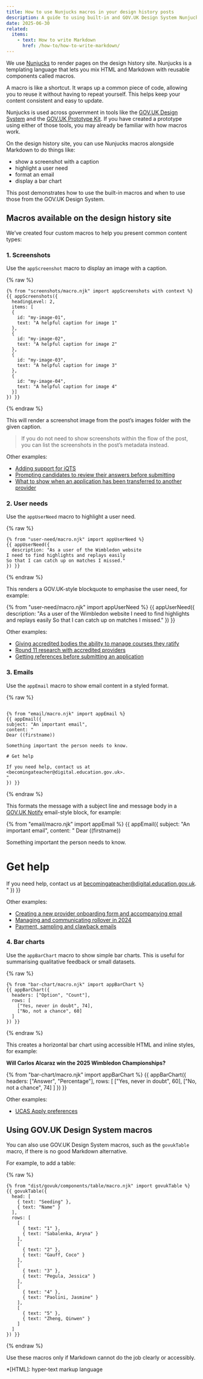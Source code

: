 ```yaml
---
title: How to use Nunjucks macros in your design history posts
description: A guide to using built-in and GOV.UK Design System Nunjucks macros
date: 2025-06-30
related:
  items:
    - text: How to write Markdown
      href: /how-to/how-to-write-markdown/
---
```


We use [Nunjucks](https://mozilla.github.io/nunjucks/)  to render pages on the design history site. Nunjucks is a templating language that lets you mix HTML and Markdown with reusable components called macros.

A macro is like a shortcut. It wraps up a common piece of code, allowing you to reuse it without having to repeat yourself. This helps keep your content consistent and easy to update.

Nunjucks is used across government in tools like the [GOV.UK Design System](https://design-system.service.gov.uk/) and the [GOV.UK Prototype Kit](https://prototype-kit.service.gov.uk/). If you have created a prototype using either of those tools, you may already be familiar with how macros work.

On the design history site, you can use Nunjucks macros alongside Markdown to do things like:

- show a screenshot with a caption
- highlight a user need
- format an email
- display a bar chart

This post demonstrates how to use the built-in macros and when to use those from the GOV.UK Design System.

## Macros available on the design history site

We’ve created four custom macros to help you present common content types:

### 1. Screenshots

Use the `appScreenshot` macro to display an image with a caption.

{% raw %}

```nunjucks
{% from "screenshots/macro.njk" import appScreenshots with context %}
{{ appScreenshots({
  headingLevel: 2,
  items: [
  {
    id: "my-image-01",
    text: "A helpful caption for image 1"
  },
  {
    id: "my-image-02",
    text: "A helpful caption for image 2"
  },
  {
    id: "my-image-03",
    text: "A helpful caption for image 3"
  },
  {
    id: "my-image-04",
    text: "A helpful caption for image 4"
  }]
}) }}
```

{% endraw %}

This will render a screenshot image from the post’s images folder with the given caption.

> If you do not need to show screenshots within the flow of the post, you can list the screenshots in the post’s metadata instead.

Other examples:

- [Adding support for iQTS](/register-trainee-teachers/adding-support-for-iqts/)
- [Prompting candidates to review their answers before submitting](/apply-for-teacher-training/flight-check/)
- [What to show when an application has been transferred to another provider](/manage-teacher-training-applications/what-to-show-when-an-application-has-been-transferred-to-another-provider/)

### 2. User needs

Use the `appUserNeed` macro to highlight a user need.

{% raw %}

```nunjucks
{% from "user-need/macro.njk" import appUserNeed %}
{{ appUserNeed({
  description: "As a user of the Wimbledon website
I need to find highlights and replays easily
So that I can catch up on matches I missed."
}) }}
```

{% endraw %}

This renders a GOV.UK-style blockquote to emphasise the user need, for example:

{% from "user-need/macro.njk" import appUserNeed %}
{{ appUserNeed({
  description: "As a user of the Wimbledon website
I need to find highlights and replays easily
So that I can catch up on matches I missed."
}) }}

Other examples:

- [Giving accredited bodies the ability to manage courses they ratify](/publish-teacher-training-courses/giving-accredited-bodies-the-ability-to-manage-courses-they-ratify/)
- [Round 11 research with accredited providers](/claim-funding-for-mentors/round-11-research-with-accredited-providers/)
- [Getting references before submitting an application](/apply-for-teacher-training/getting-references-before-submitting/)

### 3. Emails

Use the `appEmail` macro to show email content in a styled format.

{% raw %}

```nunjucks

{% from "email/macro.njk" import appEmail %}
{{ appEmail({
subject: "An important email",
content: "
Dear ((firstname))

Something important the person needs to know.

# Get help

If you need help, contact us at <becomingateacher@digital.education.gov.uk>.
"
}) }}
```

{% endraw %}

This formats the message with a subject line and message body in a [GOV.UK Notify](https://www.notifications.service.gov.uk/) email-style block, for example:

<!-- markdownlint-disable MD001 MD025 -->
{% from "email/macro.njk" import appEmail %}
{{ appEmail({
subject: "An important email",
content: "
Dear ((firstname))

Something important the person needs to know.

# Get help

If you need help, contact us at <becomingateacher@digital.education.gov.uk>.
"
}) }}
<!-- markdownlint-enable MD001 MD025 -->

Other examples:

- [Creating a new provider onboarding form and accompanying email](/publish-teacher-training-courses/creating-a-new-provider-onboarding-form-and-accompanying-email/)
- [Managing and communicating rollover in 2024](/publish-teacher-training-courses/managing-and-communicating-rollover-2024/)
- [Payment, sampling and clawback emails](/claim-funding-for-mentors/payment-sampling-and-clawback-emails/)

### 4. Bar charts

Use the `appBarChart` macro to show simple bar charts. This is useful for summarising qualitative feedback or small datasets.

{% raw %}

```nunjucks
{% from "bar-chart/macro.njk" import appBarChart %}
{{ appBarChart({
  headers: ["Option", "Count"],
  rows: [
    ["Yes, never in doubt", 74],
    ["No, not a chance", 60]
  ]
}) }}
```

{% endraw %}

This creates a horizontal bar chart using accessible HTML and inline styles, for example:

**Will Carlos Alcaraz win the 2025 Wimbledon Championships?**

{% from "bar-chart/macro.njk" import appBarChart %}
{{ appBarChart({
  headers: ["Answer", "Percentage"],
  rows: [
    ["Yes, never in doubt", 60],
    ["No, not a chance", 74]
  ]
}) }}

Other examples:

- [UCAS Apply preferences](/publish-teacher-training-courses/ucas-apply-preferences/)

## Using GOV.UK Design System macros

You can also use GOV.UK Design System macros, such as the `govukTable` macro, if there is no good Markdown alternative.

For example, to add a table:

{% raw %}

```nunjucks
{% from "dist/govuk/components/table/macro.njk" import govukTable %}
{{ govukTable({
  head: [
    { text: "Seeding" },
    { text: "Name" }
  ],
  rows: [
    [
      { text: "1" },
      { text: "Sabalenka, Aryna" }
    ],
    [
      { text: "2" },
      { text: "Gauff, Coco" }
    ],
    [
      { text: "3" },
      { text: "Pegula, Jessica" }
    ],
    [
      { text: "4" },
      { text: "Paolini, Jasmine" }
    ],
    [
      { text: "5" },
      { text: "Zheng, Qinwen" }
    ]
  ]
}) }}
```

{% endraw %}

Use these macros only if Markdown cannot do the job clearly or accessibly.

*[HTML]: hyper-text markup language
